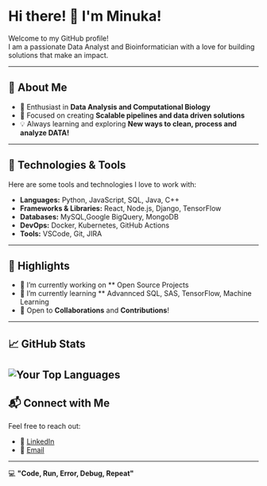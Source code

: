 # Hi there! 👋 I'm Minuka! 

Welcome to my GitHub profile!  
I am a passionate Data Analyst and Bioinformatician with a love for building solutions that make an impact.  

---

## 🚀 About Me  

- 🌟 Enthusiast in **Data Analysis and Computational Biology**  
- 🎯 Focused on creating **Scalable pipelines and data driven solutions**  
- 💡  Always learning and exploring **New ways to clean, process and analyze DATA!**  

---

## 🔧 Technologies & Tools  

Here are some tools and technologies I love to work with:  

- **Languages:** Python, JavaScript, SQL, Java, C++
- **Frameworks & Libraries:** React, Node.js, Django, TensorFlow
- **Databases:** MySQL,Google BigQuery, MongoDB 
- **DevOps:** Docker, Kubernetes, GitHub Actions  
- **Tools:** VSCode, Git, JIRA  

---

## 🌟 Highlights  

- 🔭 I’m currently working on ** Open Source Projects  
- 🌱 I’m currently learning ** Advannced SQL, SAS, TensorFlow, Machine Learning 
- 🤝 Open to **Collaborations** and **Contributions**!  

---

## 📈 GitHub Stats  
<!-- ![Your GitHub Stats](https://github-readme-stats.vercel.app/api?username=minuka819&show_icons=true&theme=radical) --> 
![Your Top Languages](https://github-readme-stats.vercel.app/api/top-langs/?username=minuka819&layout=compact&theme=radical)  
---

## 📬 Connect with Me  

Feel free to reach out:  

- 💼 [LinkedIn](https://www.linkedin.com/in/minukahp/)  
- 📧 [Email](minukahp@gmail.com)  
<!--- 🐦 [Twitter](https://twitter.com/yourprofile)
- 🌐 [Your Personal Website/Portfolio](https://your-website.com) -->   
---

💻 **"Code, Run, Error, Debug, Repeat"**  

<!---
minuka819/minuka819 is a ✨ special ✨ repository because its `README.md` (this file) appears on your GitHub profile.
You can click the Preview link to take a look at your changes.
--->
